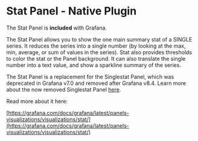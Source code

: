 # Stat Panel - Native Plugin

The Stat Panel is **included** with Grafana.

The Stat Panel allows you to show the one main summary stat of a SINGLE series. It reduces the series into a single number (by looking at the max, min, average, or sum of values in the series). Stat also provides thresholds to color the stat or the Panel background. It can also translate the single number into a text value, and show a sparkline summary of the series.

The Stat Panel is a replacement for the Singlestat Panel, which was deprecated in Grafana v7.0 and removed after Grafana v8.4. Learn more about the now removed Singlestat Panel [here](https://grafana.com/docs/grafana/v8.4/visualizations/stat-panel/).

Read more about it here:

[https://grafana.com/docs/grafana/latest/panels-visualizations/visualizations/stat/](https://grafana.com/docs/grafana/latest/panels-visualizations/visualizations/stat/)
